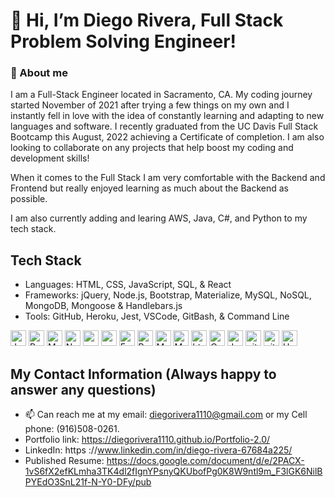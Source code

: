 # 👋 Hi, I’m Diego Rivera, Full Stack Problem Solving Engineer!

### 👀 About me
 I am a Full-Stack Engineer located in Sacramento, CA. My coding journey started November of 2021 after trying a few things on my own and I instantly fell in love with the idea of constantly learning and adapting to new languages and software. 
 I recently graduated from the UC Davis Full Stack Bootcamp this August, 2022 achieving a Certificate of completion.
 I am also looking to collaborate on any projects that help boost my coding and development skills!
 
 When it comes to the Full Stack I am very comfortable with the Backend and Frontend but really enjoyed learning as much about the Backend as possible. 
 
 I am also currently adding and learing AWS, Java, C#, and Python to my tech stack. 

 ## Tech Stack
 - Languages: HTML, CSS, JavaScript, SQL, & React
 - Frameworks: jQuery, Node.js, Bootstrap, Materialize, MySQL, NoSQL, MongoDB, Mongoose & Handlebars.js
 - Tools: GitHub, Heroku, Jest, VSCode, GitBash, & Command Line
<p>
<img alt="Javascript" src="https://img.shields.io/badge/JavaScript-323330?style=for-the-badge&logo=javascript&logoColor=F7DF1E"  height="25px"/>
<img alt="React" src="https://img.shields.io/badge/React-20232A?style=for-the-badge&logo=react&logoColor=61DAFB" height="25px"/>
<img alt="MongoDB" src="https://img.shields.io/badge/-MongoDB-13aa52?style=flat-square&logo=mongodb&logoColor=white"  height="25px"/>
<img alt="Nodejs" src="https://img.shields.io/badge/-Nodejs-43853d?style=flat-square&logo=Node.js&logoColor=white"  height="25px"/>
<img alt="npm" src="https://img.shields.io/badge/NPM-%23000000.svg?style=for-the-badge&logo=npm&logoColor=white" height="25px"/>
<img alt="redux" src="https://img.shields.io/badge/-Redux-764ABC?style=flat-square&logo=redux&logoColor=white" height="25px"/>
 <img alt="Express" src="https://img.shields.io/badge/express.js-%23404d59.svg?style=for-the-badge&logo=express&logoColor=%2361DAFB" height="25px"/>
 <img alt="Bootstrap" src="https://img.shields.io/badge/Bootstrap-563D7C?style=for-the-badge&logo=bootstrap&logoColor=white" height="25px"/>
<img alt="Material UI" src="https://img.shields.io/badge/Material--UI-0081CB?style=for-the-badge&logo=material-ui&logoColor=white" height="25px"/>
<img alt="Markdown" src="https://img.shields.io/badge/Markdown-000000?style=for-the-badge&logo=markdown&logoColor=white"  height="25px"/>
<img alt="html5" src="https://img.shields.io/badge/HTML5-E34F26?style=for-the-badge&logo=html5&logoColor=white" height="25px"/>
<img alt="Css3" src="https://img.shields.io/badge/CSS3-1572B6?style=for-the-badge&logo=css3&logoColor=white" height="25px"/>
<img alt="Jquery" src="https://img.shields.io/badge/jquery-%230769AD.svg?style=for-the-badge&logo=jquery&logoColor=white" height="25px"/>
<img alt="git" src="https://img.shields.io/badge/-Git-F05032?style=flat-square&logo=git&logoColor=white" height="25px"/>
<img alt="github actions" src="https://img.shields.io/badge/-Github_Actions-2088FF?style=flat-square&logo=github-actions&logoColor=white" height="25px"/>
<img alt="Heroku" src="https://img.shields.io/badge/-Heroku-430098?style=flat-square&logo=heroku&logoColor=white" height="25px"/>
</p>
 
## My Contact Information (Always happy to answer any questions)
- 📫 Can reach me at my email: diegorivera1110@gmail.com or my Cell phone: (916)508-0261.
- Portfolio link: https://diegorivera1110.github.io/Portfolio-2.0/
- LinkedIn: https ://www.linkedin.com/in/diego-rivera-67684a225/
- Published Resume: https://docs.google.com/document/d/e/2PACX-1vS6fX2efKLmha3TK4dl2fIgnYPsnyQKUbofPg0K8W9ntl9m_F3lGK6NilBPYEdO3SnL21f-N-Y0-DFy/pub
<!---
Diegorivera1110/Diegorivera1110 is a ✨ special ✨ repository because its `README.md` (this file) appears on your GitHub profile.
You can click the Preview link to take a look at your changes.
--->
